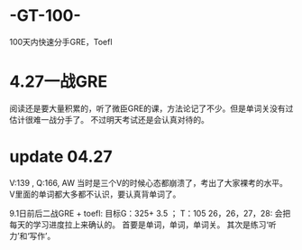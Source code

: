 # -GT-100-
100天内快速分手GRE，Toefl

# 4.27一战GRE
阅读还是要大量积累的，听了微臣GRE的课，方法论记了不少。但是单词关没有过估计很难一战分手了。
不过明天考试还是会认真对待的。

# update 04.27
V:139 , Q:166, AW 
当时是三个V的时候心态都崩溃了，考出了大家裸考的水平。
V里面的单词都大多都不认识，要认真背单词了。

9.1日前后二战GRE + toefl: 目标G：325+ 3.5 ； T：105 26，26，27，28:
会把每天的学习进度拉上来确认的。
首要是单词，单词，单词关。
其次是练习‘听力’和‘写作’。


